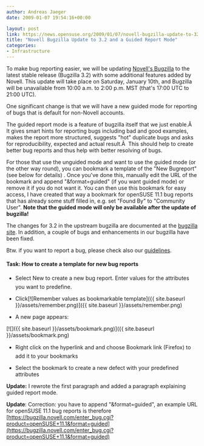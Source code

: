 ```yaml
---
author: Andreas Jaeger
date: 2009-01-07 19:54:16+00:00

layout: post
link: https://news.opensuse.org/2009/01/07/novell-bugzilla-update-to-32-and-a-guided-report-mode/
title: "Novell Bugzilla Update to 3.2 and a Guided Report Mode"
categories:
- Infrastructure
---
```

To make bug reporting easier, we will be updating [Novell's Bugzilla](https://bugzilla.novell.com) to the latest stable release (Bugzilla 3.2) with some additional features added by Novell. This update will take place on Saturday, January 10th, and Bugzilla will be unavailable from 10:00 a.m. to 2:00 p.m. MST (that's 17:00 UTC to 21:00 UTC).

One significant change is that we will have a new guided mode for reporting of bugs that is default for non-Novell accounts.

The guided report mode is a feature of bugzilla itself that we just enable.Â  It gives smart hints for reporting bugs including bad and good examples, makes the report more structured, suggests "hot" duplicate bugs and asks for reproducibility, expected and actual result.Â  This should help to create better bug reports and thus help with better resolving of bugs.

For those that use the unguided mode and want to use the guided mode (or the other way round), you can bookmark a template of the "New Bugreport" (see below for details) . Once you've done this, manually edit the URL of the bookmark and append "&format=guided" (if you want guided mode) or remove it if you do not want it. You can then use this bookmark for easy access, I have created that way a bookmark for openSUSE 11.1 bug reports that has already some stuff filled in, e.g. set "Found By" to "Community User". **Note that the guided mode will only be available after the update of bugzilla!**

The changes for 3.2 in the upstream bugzilla are documented at the [bugzilla site](http://www.bugzilla.org/releases/3.2/release-notes.html). In addition, a couple of bugs and enhancements in our bugzilla have been fixed.

Btw. if you want to report a bug, please check also our [guidelines](http://bugs.opensuse.org).


#### Task: How to create a template for new bug reports





	
  * Select New to create a new bug report. Enter values for the attributes you want to predefine.

	
  * Click[![Remember values as bookmarkable template]({{ site.baseurl }}/assets/remember.png)]({{ site.baseurl }}/assets/remember.png)

	
  * A new page appears:

[![]({{ site.baseurl }}/assets/bookmark.png)]({{ site.baseurl }}/assets/bookmark.png)
	
  * Right click on the hyperlink and and choose Bookmark link (Firefox) to add it to your bookmarks

	
  * Select the bookmark to create a new defect with your predefined attributes


**Update:** I rewrote the first paragraph and added a paragraph explaining guided report mode.

**Update**: Correction: you have to append "&format=guided", an example URL for openSUSE 11.1 bug reports is therefore [https://bugzilla.novell.com/enter_bug.cgi?product=openSUSE+11.1&format=guided](https://bugzilla.novell.com/enter_bug.cgi?product=openSUSE+11.1&format=guided)		

